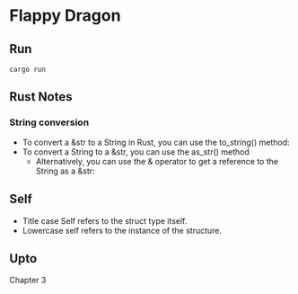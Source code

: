 # Flappy Dragon
## Run
```
cargo run
```

## Rust Notes
### String conversion
* To convert a &str to a String in Rust, you can use the to_string() method:
* To convert a String to a &str, you can use the as_str() method
  * Alternatively, you can use the & operator to get a reference to the String as a &str:

## Self
* Title case Self refers to the struct type itself.
* Lowercase self refers to the instance of the structure.

## Upto
Chapter 3
